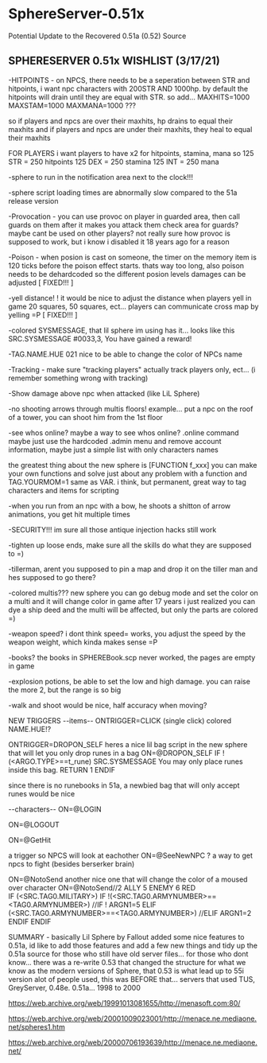 # SphereServer-0.51x
Potential Update to the Recovered 0.51a (0.52) Source

SPHERESERVER 0.51x  WISHLIST  (3/17/21)
-----------------------------
-HITPOINTS - on NPCS, there needs to be a seperation between STR and hitpoints, 
       i want npc characters with 200STR AND 1000hp.
	    by default the hitpoints will drain until they are equal with STR. so add...
MAXHITS=1000
MAXSTAM=1000
MAXMANA=1000
???

so if players and npcs are over their maxhits, hp drains to equal their maxhits
and if players and npcs are under their maxhits, they heal to equal their maxhits

FOR PLAYERS i want players to have x2 for hitpoints, stamina, mana
so 
125 STR = 250 hitpoints
125 DEX = 250 stamina
125 INT = 250 mana


-sphere to run in the notification area next to the clock!!!


-sphere script loading times are abnormally slow compared to the 51a release version


-Provocation - you can use provoc on player in guarded area, then call guards on them after it makes you attack them
		check area for guards?  maybe cant be used on other players?  not really sure how provoc is supposed to work,
		but i know i disabled it 18 years ago for a reason

-Poison - when posion is cast on someone, the timer on the memory item is 120 ticks before the poison effect starts.
		thats way too long, also poison needs to be dehardcoded so the different posion levels damages can be adjusted
[ FIXED!!! ]    

-yell distance! ! it would be nice to adjust the distance when players yell in game 20 squares, 50 squares, ect...
		players can communicate cross map by yelling =P
[ FIXED!!! ]


-colored SYSMESSAGE, that lil sphere im using has it... looks like this
SRC.SYSMESSAGE #0033,3, You have gained a reward!


-TAG.NAME.HUE 021   nice to be able to change the color of NPCs name


-Tracking - make sure "tracking players" actually track players only, ect... (i remember something wrong with tracking)


-Show damage above npc when attacked  (like LiL Sphere)


-no shooting arrows through multis floors!
example... put a npc on the roof of a tower, you can shoot him from the 1st floor


-see whos online?  maybe a way to see whos online?  .online command
maybe just use the hardcoded .admin menu and remove account information, maybe just a simple list with only characters names


the greatest thing about the new sphere is [FUNCTION  f_xxx]
you can make your own functions and solve just about any problem with a function
and TAG.YOURMOM=1 same as VAR. i think, but permanent, great way to tag characters and items for scripting


-when you run from an npc with a bow, he shoots a shitton of arrow animations,  you get hit multiple times


-SECURITY!!! im sure all those antique injection hacks still work


-tighten up loose ends, make sure all the skills do what they are supposed to =)


-tillerman, arent you supposed to pin a map and drop it on the tiller man and hes supposed to go there?


-colored multis??? new sphere you can go debug mode and set the color on a multi and it will change color in game
after 17 years i just realized you can dye a ship deed and the multi will be affected, but only the parts are colored =)


-weapon speed? i dont think speed= works, you adjust the speed by the weapon weight, which kinda makes sense =P


-books?  the books in SPHEREBook.scp never worked, the pages are empty in game


-explosion potions, be able to set the low and high damage. you can raise the more 2, but the range is so big


-walk and shoot would be nice, half accuracy when moving?


NEW TRIGGERS
--items--
ONTRIGGER=CLICK  (single click)  colored  NAME.HUE!?

ONTRIGGER=DROPON_SELF
	heres a nice lil bag script in the new sphere that will let you only drop runes in a bag
	ON=@DROPON_SELF
	IF !(<ARGO.TYPE>==t_rune)
	SRC.SYSMESSAGE You may only place runes inside this bag.
	RETURN 1
	ENDIF

since there is no runebooks in 51a, a newbied bag that will only accept runes would be nice


--characters--
ON=@LOGIN

ON=@LOGOUT

ON=@GetHit

a trigger so NPCS will look at eachother ON=@SeeNewNPC ?  a way to get npcs to fight (besides berserker brain)

ON=@NotoSend
another nice one that will change the color of a moused over character
	ON=@NotoSend//2 ALLY 5 ENEMY 6 RED	
	IF (<SRC.TAG0.MILITARY>)
		IF !(<SRC.TAG0.ARMYNUMBER>==<TAG0.ARMYNUMBER>)
		//IF !<GUILD>
		ARGN1=5
		ELIF (<SRC.TAG0.ARMYNUMBER>==<TAG0.ARMYNUMBER>)
		//ELIF <GUILD>
		ARGN1=2
		ENDIF
	ENDIF
  
  
  SUMMARY - basically Lil Sphere by Fallout added some nice features to 0.51a, id like to add those features
  and add a few new things and tidy up the 0.51a source for those who still have old server files...
  for those who dont know... there was a re-write 0.53 that changed the structure for what we know as the modern versions of Sphere, that
  0.53 is what lead up to 55i version alot of people used, this was BEFORE that... servers that used TUS, GreyServer, 0.48e. 0.51a... 1998 to 2000
  
  https://web.archive.org/web/19991013081655/http://menasoft.com:80/

https://web.archive.org/web/20001009023001/http://menace.ne.mediaone.net/spheres1.htm

https://web.archive.org/web/20000706193639/http://menace.ne.mediaone.net/
